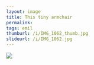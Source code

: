 ```yaml
---
layout: image
title: This tiny armchair
permalink: 
tags: emil
thumburl: /i/IMG_1062_thumb.jpg
slideurl: /i/IMG_1062.jpg
---
```


![]({{site.url}}/i/IMG_1062.jpg)
